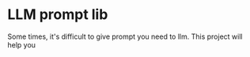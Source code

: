 # LLM prompt lib
Some times, it's difficult to give prompt you need to llm. This project will help you
